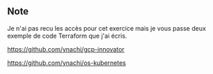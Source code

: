 ## Note

Je n'ai pas recu les accès pour cet exercice mais je vous passe deux exemple de code Terraform que j'ai écris.

https://github.com/ynachi/gcp-innovator

https://github.com/ynachi/os-kubernetes